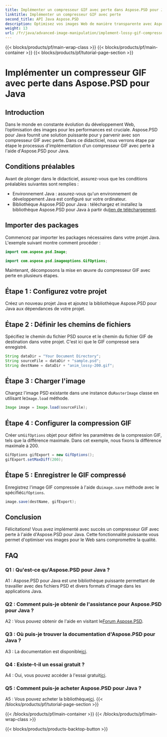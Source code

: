 ```yaml
---
title: Implémenter un compresseur GIF avec perte dans Aspose.PSD pour Java
linktitle: Implémenter un compresseur GIF avec perte
second_title: API Java Aspose.PSD
description: Optimisez vos images Web de manière transparente avec Aspose.PSD pour le compresseur GIF avec perte de Java. Suivez notre guide étape par étape pour une mise en œuvre efficace.
weight: 13
url: /fr/java/advanced-image-manipulation/implement-lossy-gif-compressor/
---
```


{{< blocks/products/pf/main-wrap-class >}}
{{< blocks/products/pf/main-container >}}
{{< blocks/products/pf/tutorial-page-section >}}

# Implémenter un compresseur GIF avec perte dans Aspose.PSD pour Java

## Introduction

Dans le monde en constante évolution du développement Web, l’optimisation des images pour les performances est cruciale. Aspose.PSD pour Java fournit une solution puissante pour y parvenir avec son compresseur GIF avec perte. Dans ce didacticiel, nous verrons étape par étape le processus d'implémentation d'un compresseur GIF avec perte à l'aide d'Aspose.PSD pour Java.

## Conditions préalables

Avant de plonger dans le didacticiel, assurez-vous que les conditions préalables suivantes sont remplies :

- Environnement Java : assurez-vous qu'un environnement de développement Java est configuré sur votre ordinateur.
-  Bibliothèque Aspose.PSD pour Java : téléchargez et installez la bibliothèque Aspose.PSD pour Java à partir du[lien de téléchargement](https://releases.aspose.com/psd/java/).

## Importer des packages

Commencez par importer les packages nécessaires dans votre projet Java. L'exemple suivant montre comment procéder :

```java
import com.aspose.psd.Image;

import com.aspose.psd.imageoptions.GifOptions;
```

Maintenant, décomposons la mise en œuvre du compresseur GIF avec perte en plusieurs étapes.

## Étape 1 : Configurez votre projet

Créez un nouveau projet Java et ajoutez la bibliothèque Aspose.PSD pour Java aux dépendances de votre projet.

## Étape 2 : Définir les chemins de fichiers

Spécifiez le chemin du fichier PSD source et le chemin du fichier GIF de destination dans votre projet. C'est ici que le GIF compressé sera enregistré.

```java
String dataDir = "Your Document Directory";
String sourceFile = dataDir + "sample.psd";
String destName = dataDir + "anim_lossy-200.gif";
```

## Étape 3 : Charger l'image

 Chargez l'image PSD existante dans une instance du`RasterImage` classe en utilisant le`Image.load` méthode.

```java
Image image = Image.load(sourceFile);
```

## Étape 4 : Configurer la compression GIF

 Créer un`GifOptions` objet pour définir les paramètres de la compression GIF, tels que la différence maximale. Dans cet exemple, nous fixons la différence maximale à 200.

```java
GifOptions gifExport = new GifOptions();
gifExport.setMaxDiff(200);
```

## Étape 5 : Enregistrer le GIF compressé

 Enregistrez l'image GIF compressée à l'aide du`image.save` méthode avec le spécifié`GifOptions`.

```java
image.save(destName, gifExport);
```

## Conclusion

Félicitations! Vous avez implémenté avec succès un compresseur GIF avec perte à l'aide d'Aspose.PSD pour Java. Cette fonctionnalité puissante vous permet d'optimiser vos images pour le Web sans compromettre la qualité.

## FAQ

### Q1 : Qu'est-ce qu'Aspose.PSD pour Java ?

A1 : Aspose.PSD pour Java est une bibliothèque puissante permettant de travailler avec des fichiers PSD et divers formats d'image dans les applications Java.

### Q2 : Comment puis-je obtenir de l'assistance pour Aspose.PSD pour Java ?

 A2 : Vous pouvez obtenir de l'aide en visitant le[Forum Aspose.PSD](https://forum.aspose.com/c/psd/34).

### Q3 : Où puis-je trouver la documentation d'Aspose.PSD pour Java ?

A3 : La documentation est disponible[ici](https://reference.aspose.com/psd/java/).

### Q4 : Existe-t-il un essai gratuit ?

 A4 : Oui, vous pouvez accéder à l'essai gratuit[ici](https://releases.aspose.com/).

### Q5 : Comment puis-je acheter Aspose.PSD pour Java ?

 A5 : Vous pouvez acheter la bibliothèque[ici](https://purchase.aspose.com/buy).
{{< /blocks/products/pf/tutorial-page-section >}}

{{< /blocks/products/pf/main-container >}}
{{< /blocks/products/pf/main-wrap-class >}}

{{< blocks/products/products-backtop-button >}}
